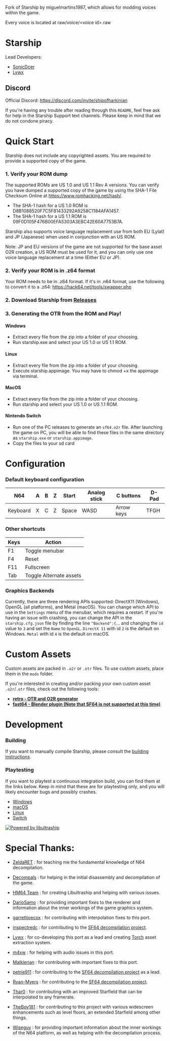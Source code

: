 [comment]: <> (Todo: Make Light Mode Image)
[comment]: <> (Todo: Make Dark Mode Image)

Fork of Starship by miguelmartins1987, which allows for modding voices within the game.

Every voice is located at raw/voice/\<voice id\>.raw

# Starship

Lead Developers: 
* [SonicDcer](https://www.github.com/sonicdcer)
* [Lywx](https://www.github.com/kiritodv)

## Discord

Official Discord: https://discord.com/invite/shipofharkinian

If you're having any trouble after reading through this `README`, feel free ask for help in the Starship Support text channels. Please keep in mind that we do not condone piracy.

# Quick Start

Starship does not include any copyrighted assets.  You are required to provide a supported copy of the game.

### 1. Verify your ROM dump
The supported ROMs are US 1.0 and US 1.1 Rev A versions. You can verify you have dumped a supported copy of the game by using the SHA-1 File Checksum Online at https://www.romhacking.net/hash/. 

* The SHA-1 hash for a US 1.0 ROM is D8B1088520F7C5F81433292A9258C1184AFA1457.
* The SHA-1 hash for a US 1.1 ROM is 09F0D105F476B00EFA5303A3EBC42E60A7753B7A.

Starship also supports voice language replacement use from both EU (Lylat) and JP (Japanese) when used in conjunction with an US ROM.

Note: JP and EU versions of the game are not supported for the base asset O2R creation, a US ROM must be used for it, and you can only use one voice language replacement at a time (Either EU or JP).

### 2. Verify your ROM is in .z64 format
Your ROM needs to be in .z64 format. If it's in .n64 format, use the following to convert it to a .z64: https://hack64.net/tools/swapper.php

### 2. Download Starship from [Releases](https://github.com/HarbourMasters/Starship/releases)

### 3. Generating the OTR from the ROM and Play!
#### Windows
* Extract every file from the zip into a folder of your choosing.
* Run starship.exe and select your US 1.0 or US 1.1 ROM.

#### Linux
* Extract every file from the zip into a folder of your choosing.
* Execute starship.appimage. You may have to chmod +x the appimage via terminal.

#### MacOS
* Extract every file from the zip into a folder of your choosing.
* Run starship and select your US 1.0 or US 1.1 ROM.

#### Nintendo Switch
* Run one of the PC releases to generate an `sf64.o2r` file. After launching the game on PC, you will be able to find these files in the same directory as `starship.exe` or `starship.appimage`.
* Copy the files to your sd card

# Configuration

### Default keyboard configuration
| N64 | A | B | Z | Start | Analog stick | C buttons | D-Pad |
| - | - | - | - | - | - | - | - |
| Keyboard | X | C | Z | Space | WASD | Arrow keys | TFGH |

### Other shortcuts
| Keys | Action |
| - | - |
| F1 | Toggle menubar |
| F4 | Reset |
| F11 | Fullscreen |
| Tab | Toggle Alternate assets |

### Graphics Backends
Currently, there are three rendering APIs supported: DirectX11 (Windows), OpenGL (all platforms), and Metal (macOS). You can change which API to use in the `Settings` menu of the menubar, which requires a restart.  If you're having an issue with crashing, you can change the API in the `starship.cfg.json` file by finding the line `"Backend":{`... and changing the `id` value to `3` and set the `Name` to `OpenGL`. `DirectX 11` with id `2` is the default on Windows. `Metal` with id `4` is the default on macOS.

# Custom Assets
Custom assets are packed in `.o2r` or `.otr` files. To use custom assets, place them in the `mods` folder.

If you're interested in creating and/or packing your own custom asset `.o2r`/`.otr` files, check out the following tools:
* [**retro - OTR and O2R generator**](https://github.com/HarbourMasters64/retro)
* [**fast64 - Blender plugin (Note that SF64 is not supported at this time)**](https://github.com/HarbourMasters/fast64)

# Development
### Building

If you want to manually compile Starship, please consult the [building instructions](https://github.com/HarbourMasters/Starship/blob/main/docs/BUILDING.md).

### Playtesting
If you want to playtest a continuous integration build, you can find them at the links below. Keep in mind that these are for playtesting only, and you will likely encounter bugs and possibly crashes. 

* [Windows](https://nightly.link/HarbourMasters/Starship/workflows/main/main/starship-windows.zip)
* [macOS](https://nightly.link/HarbourMasters/Starship/workflows/main/main/starship-mac-x64.zip)
* [Linux](https://nightly.link/HarbourMasters/Starship/workflows/main/main/Starship-linux.zip)
* [Switch](https://nightly.link/HarbourMasters/Starship/workflows/main/main/Starship-switch.zip)

<a href="https://github.com/Kenix3/libultraship/">
  <picture>
    <source media="(prefers-color-scheme: dark)" srcset="./docs/poweredbylus.darkmode.png">
    <img alt="Powered by libultraship" src="./docs/poweredbylus.lightmode.png">
  </picture>
</a>

# Special Thanks:

* [ZeldaRET](https://github.com/zeldaret) : for teaching me the fundamental knowledge of N64 decompilation.
* [Decompals](https://github.com/decompals) : for helping in the initial disassembly and decompilation of the game.
* [HM64 Team](https://github.com/harbourMasters) : for creating Libultraship and helping with various issues.

* [DarioSamo](https://github.com/DarioSamo) : for providing important fixes to the renderer and information about the inner workings of the game graphics system.
* [garrettjoecox](https://github.com/garrettjoecox) : for contributing with interpolation fixes to this port.
* [inspectredc](https://github.com/inspectredc) : for contributing to the [SF64 decompilation project](https://github.com/sonicdcer/sf64).
* [Lywx](https://github.com/KiritoDv) : for co-developing this port as a lead and creating [Torch](https://github.com/HarbourMasters/Torch) asset extraction system.
* [m4xw](https://github.com/m4xw) : for helping with audio issues in this port.
* [Malkierian](https://github.com/Malkierian) : for contributing with important fixes to this port.
* [petrie911](https://github.com/petrie911) : for contributing to the [SF64 decompilation project](https://github.com/sonicdcer/sf64) as a lead.
* [Ryan-Myers](https://github.com/Ryan-Myers) : for contributing to the [SF64 decompilation project](https://github.com/sonicdcer/sf64).
* [Thar0](https://github.com/Thar0) : for contributing with an improved Starfield that can be interpolated to any framerate.
* [TheBoy181](https://github.com/TheBoy181) : for contributing to this project with various widescreen enhancements such as level floors, an extended Starfield among other things.
* [Wiseguy](https://github.com/Mr-Wiseguy) : for providing important information about the inner workings of the N64 platform, as well as helping with the decompilation process.

